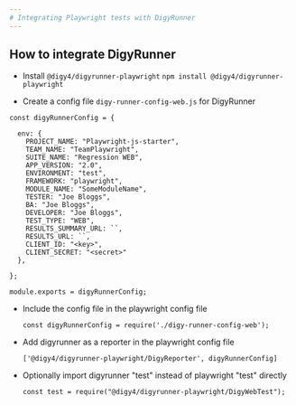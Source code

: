 ```yaml
---
# Integrating Playwright tests with DigyRunner
---
```


## How to integrate DigyRunner

- Install `@digy4/digyrunner-playwright`
  `npm install @digy4/digyrunner-playwright`
  
- Create a config file `digy-runner-config-web.js` for DigyRunner

```
const digyRunnerConfig = {
  
  env: {
    PROJECT_NAME: "Playwright-js-starter",
    TEAM_NAME: "TeamPlaywright",
    SUITE_NAME: "Regression WEB",
    APP_VERSION: "2.0",
    ENVIRONMENT: "test",
    FRAMEWORK: "playwright",
    MODULE_NAME: "SomeModuleName",
    TESTER: "Joe Bloggs",
    BA: "Joe Bloggs",
    DEVELOPER: "Joe Bloggs",
    TEST_TYPE: "WEB",
    RESULTS_SUMMARY_URL: ``,
    RESULTS_URL: ``,
    CLIENT_ID: "<key>",
    CLIENT_SECRET: "<secret>"
  },

};

module.exports = digyRunnerConfig;
```

- Include the config file in the playwright config file

  ```const digyRunnerConfig = require('./digy-runner-config-web');```

- Add digyrunner as a reporter in the playwright config file
  
  ```['@digy4/digyrunner-playwright/DigyReporter', digyRunnerConfig]```
  
- Optionally import digyrunner "test" instead of playwright "test" directly

  ```const test = require("@digy4/digyrunner-playwright/DigyWebTest");```

